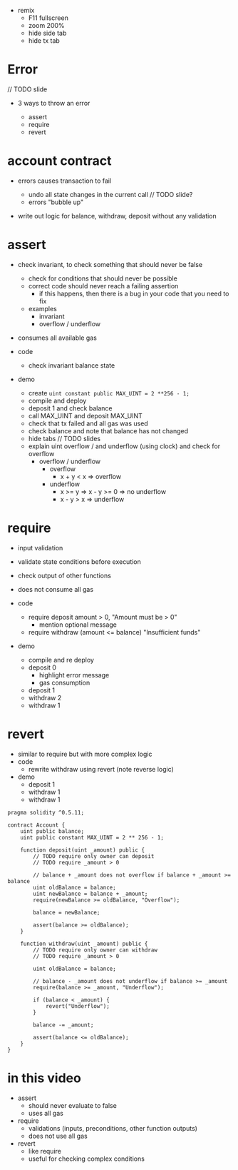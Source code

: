 - remix
  - F11 fullscreen
  - zoom 200%
  - hide side tab
  - hide tx tab

# Error

// TODO slide

- 3 ways to throw an error

  - assert
  - require
  - revert

# account contract

- errors causes transaction to fail

  - undo all state changes in the current call
    // TODO slide?
  - errors "bubble up"

- write out logic for balance, withdraw, deposit without any validation

# assert

- check invariant, to check something that should never be false

  - check for conditions that should never be possible
  - correct code should never reach a failing assertion
    - if this happens, then there is a bug in your code that you need to fix
  - examples
    - invariant
    - overflow / underflow

- consumes all available gas
- code
  - check invariant balance state
- demo
  - create `uint constant public MAX_UINT = 2 **256 - 1;`
  - compile and deploy
  - deposit 1 and check balance
  - call MAX_UINT and deposit MAX_UINT
  - check that tx failed and all gas was used
  - check balance and note that balance has not changed
  - hide tabs
    // TODO slides
  - explain uint overflow / and underflow (using clock) and check for overflow
    - overflow / underflow
      - overflow
        - x + y < x => overflow
      - underflow
        - x >= y => x - y >= 0 => no underflow
        - x - y > x => underflow

# require

- input validation
- validate state conditions before execution
- check output of other functions

- does not consume all gas

- code

  - require deposit amount > 0, "Amount must be > 0"
    - mention optional message
  - require withdraw (amount <= balance) "Insufficient funds"

- demo
  - compile and re deploy
  - deposit 0
    - highlight error message
    - gas consumption
  - deposit 1
  - withdraw 2
  - withdraw 1

# revert

- similar to require but with more complex logic
- code
  - rewrite withdraw using revert (note reverse logic)
- demo
  - deposit 1
  - withdraw 1
  - withdraw 1

```
pragma solidity ^0.5.11;

contract Account {
    uint public balance;
    uint public constant MAX_UINT = 2 ** 256 - 1;

    function deposit(uint _amount) public {
        // TODO require only owner can deposit
        // TODO require _amount > 0

        // balance + _amount does not overflow if balance + _amount >= balance
        uint oldBalance = balance;
        uint newBalance = balance + _amount;
        require(newBalance >= oldBalance, "Overflow");

        balance = newBalance;

        assert(balance >= oldBalance);
    }

    function withdraw(uint _amount) public {
        // TODO require only owner can withdraw
        // TODO require _amount > 0

        uint oldBalance = balance;

        // balance - _amount does not underflow if balance >= _amount
        require(balance >= _amount, "Underflow");

        if (balance < _amount) {
            revert("Underflow");
        }

        balance -= _amount;

        assert(balance <= oldBalance);
    }
}
```

# in this video

- assert
  - should never evaluate to false
  - uses all gas
- require
  - validations (inputs, preconditions, other function outputs)
  - does not use all gas
- revert
  - like require
  - useful for checking complex conditions
